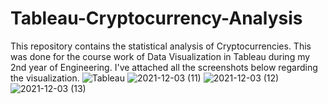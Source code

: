 # Tableau-Cryptocurrency-Analysis
This repository contains the statistical analysis of Cryptocurrencies. This was done for the course work of Data Visualization in Tableau during my 2nd year of Engineering. I've attached all the screenshots below regarding the visualization.
![Tableau](https://user-images.githubusercontent.com/80514750/144597418-70ce6ca8-e9c1-4363-8c55-04e05f456996.png)
![2021-12-03 (11)](https://user-images.githubusercontent.com/80514750/144633003-c7790a1a-dff6-4ca4-bfde-6a6d57bacec1.png)
![2021-12-03 (12)](https://user-images.githubusercontent.com/80514750/144633175-8f15bce1-78e7-47a2-a1c0-6d8c05872565.png)
![2021-12-03 (13)](https://user-images.githubusercontent.com/80514750/144633368-dc3d5d70-e8f9-401f-98ad-b45cfd2a9cd2.png)
